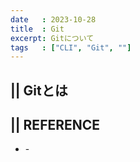 ```yaml
---
date   : 2023-10-28
title  : Git 
excerpt: Gitについて
tags   : ["CLI", "Git", ""]
---
```

## || Gitとは

## || REFERENCE
- []() - 
